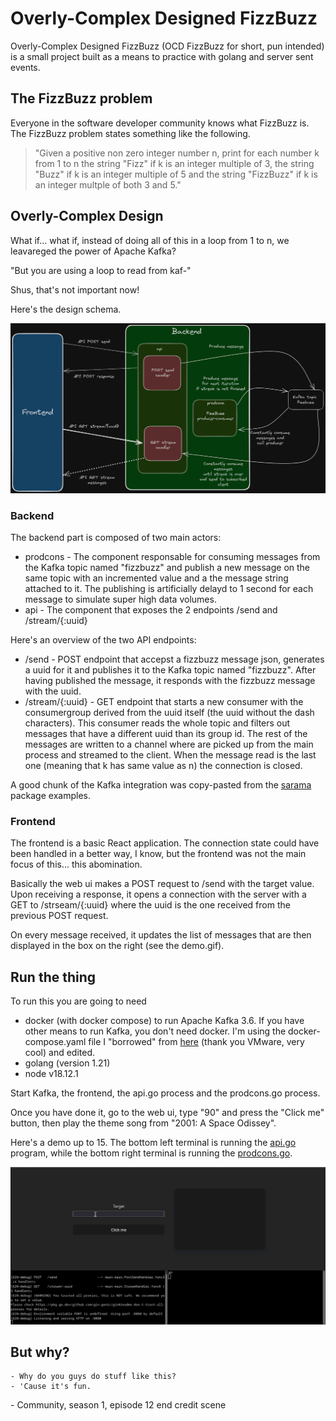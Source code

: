 # Overly-Complex Designed FizzBuzz

Overly-Complex Designed FizzBuzz (OCD FizzBuzz for short, pun intended) is a small project built as a means to practice with golang and server sent events.

## The FizzBuzz problem

Everyone in the software developer community knows what FizzBuzz is. The FizzBuzz problem states something like the following.

> "Given a positive non zero integer number n, print for each number k from 1 to n the string "Fizz" if k is an integer multiple of 3, the string "Buzz" if k is an integer multiple of 5 and the string "FizzBuzz" if k is an integer multple of both 3 and 5."

## Overly-Complex Design

What if... what if, instead of doing all of this in a loop from 1 to n, we leavareged the power of Apache Kafka?

"But you are using a loop to read from kaf-"

Shus, that's not important now!

Here's the design schema.

![The overly complex design](schema.png)

### Backend

The backend part is composed of two main actors:

- prodcons - The component responsable for consuming messages from the Kafka topic named "fizzbuzz" and publish a new message on the same topic with an incremented value and a the message string attached to it. The publishing is artificially delayd to 1 second for each message to simulate super high data volumes.
- api - The component that exposes the 2 endpoints /send and /stream/{:uuid}

Here's an overview of the two API endpoints:

- /send - POST endpoint that accepst a fizzbuzz message json, generates a uuid for it and publishes it to the Kafka topic named "fizzbuzz". After having published the message, it responds with the fizzbuzz message with the uuid.
- /stream/{:uuid} - GET endpoint that starts a new consumer with the consumergroup derived from the uuid itself (the uuid without the dash characters). This consumer reads the whole topic and filters out messages that have a different uuid than its group id. The rest of the messages are written to a channel where are picked up from the main process and streamed to the client. When the message read is the last one (meaning that k has same value as n) the connection is closed.

A good chunk of the Kafka integration was copy-pasted from the [sarama](https://github.com/IBM/sarama) package examples.

### Frontend

The frontend is a basic React application. The connection state could have been handled in a better way, I know, but the frontend was not the main focus of this... this abomination.

Basically the web ui makes a POST request to /send with the target value. Upon receiving a response, it opens a connection with the server with a GET to /strseam/{:uuid} where the uuid is the one received from the previous POST request.

On every message received, it updates the list of messages that are then displayed in the box on the right (see the demo.gif).

## Run the thing

To run this you are going to need

- docker (with docker compose) to run Apache Kafka 3.6. If you have other means to run Kafka, you don't need docker. I'm using the docker-compose.yaml file I "borrowed" from [here](https://raw.githubusercontent.com/bitnami/containers/main/bitnami/kafka/docker-compose.yml) (thank you VMware, very cool) and edited.
- golang (version 1.21)
- node v18.12.1

Start Kafka, the frontend, the api.go process and the prodcons.go process.

Once you have done it, go to the web ui, type "90" and press the "Click me" button, then play the theme song from "2001: A Space Odissey".

Here's a demo up to 15. The bottom left terminal is running the [api.go](backend/cmd/api/api.go) program, while the bottom right terminal is running the [prodcons.go](backend/cmd/prodcons/prodcons.go).

![Demo](demo.gif)

## But why?

    - Why do you guys do stuff like this?
    - 'Cause it's fun.

\- Community, season 1, episode 12 end credit scene